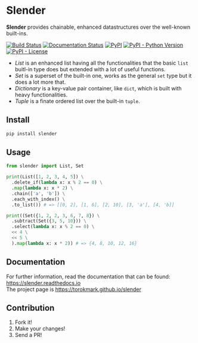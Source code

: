 <p align="center">

<h1>Slender</h1>

**Slender** provides chainable, enhanced datastructures over the well-known built-ins.

</p>

[![Build Status](https://travis-ci.org/torokmark/slender.svg?branch=master)](https://travis-ci.org/torokmark/slender)
[![Documentation Status](https://readthedocs.org/projects/slender/badge/?version=latest)](https://slender.readthedocs.io/en/latest/?badge=latest)
[![PyPI](https://img.shields.io/pypi/v/slender.svg?color=blue)](https://pypi.org/project/slender/)
[![PyPI - Python Version](https://img.shields.io/pypi/pyversions/slender.svg)](https://github.com/torokmark/slender)
[![PyPI - License](https://img.shields.io/github/license/torokmark/slender)](https://github.com/torokmark/slender/blob/master/LICENSE.md)


* *List* is an enhanced list having all the functionalities that the basic
  `list` buitl-in type does but extended with a lot of useful functions.
* *Set* is a superset of the built-in one, works as the general `set` type but it does a lot more
  that.
* *Dictionary* is a key-value pair container, like `dict`, which is built with heavy functionalities.
* *Tuple* is a finate ordered list over the built-in `tuple`.

## Install 

```sh
pip install slender 
```

## Usage 

```python
from slender import List, Set

print(List([1, 2, 3, 4, 5]) \
  .delete_if(lambda x: x % 2 == 0) \
  .map(lambda x: x * 2) \
  .chain(['a', 'b']) \
  .each_with_index() \
  .to_list()) # => [[0, 2], [1, 6], [2, 10], [3, 'a'], [4, 'b]]

print((Set({1, 2, 2, 3, 6, 7, 8}) \
  .subtract(Set({3, 5, 10})) \
  .select(lambda x: x % 2 == 0) \
  << 4 \
  << 5 \
  ).map(lambda x: x * 2)) # => {4, 8, 10, 12, 16}
```

## Documentation

For further information, read the documentation that can be found: https://slender.readthedocs.io  
The project page is https://torokmark.github.io/slender

## Contribution

1. Fork it!
2. Make your changes!
3. Send a PR!



